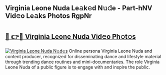 ## Virginia Leone Nuda Le𝚊k𝚎d N𝚞𝚍e - Part-hNV Vid𝚎o Le𝚊ks Photos RgpNr

# <h2><a href="http://fbdyhxv.evod.top/?m=Virginia+Leone+Nuda">🔗 👉🔴 Virginia Leone Nuda Vid𝚎o Ph𝚘t𝚘s</a></h2>

[![Virginia Leone Nuda N𝚞d𝚎s](https://i.imgur.com/8V9OHl7.gif)](http://fbdyhxv.evod.top/?m=Virginia+Leone+Nuda)
Online persona Virginia Leone Nuda and content producer, recognized for disseminating dance and lifestyle material through trending dance routines and mini-documentaries. The role Virginia Leone Nuda of a public figure is to engage with and inspire the public. 
